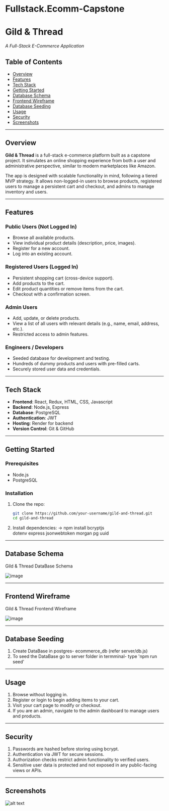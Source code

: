 # Fullstack.Ecomm-Capstone

# Gild & Thread   
*A Full-Stack E-Commerce Application*

## Table of Contents
- [Overview](#overview)
- [Features](#features)
- [Tech Stack](#tech-stack)
- [Getting Started](#getting-started)
- [Database Schema](#database-schema)
- [Frontend Wireframe](#frontend-wireframe)
- [Database Seeding](#database-seeding)
- [Usage](#usage)
- [Security](#security)
- [Screenshots](#screenshots)

---

## Overview

**Gild & Thread** is a full-stack e-commerce platform built as a capstone project. It simulates an online shopping experience from both a user and administrative perspective, similar to modern marketplaces like Amazon.

The app is designed with scalable functionality in mind, following a tiered MVP strategy. It allows non-logged-in users to browse products, registered users to manage a persistent cart and checkout, and admins to manage inventory and users.

---

## Features

###  Public Users (Not Logged In)
- Browse all available products.
- View individual product details (description, price, images).
- Register for a new account.
- Log into an existing account.

### Registered Users (Logged In)
- Persistent shopping cart (cross-device support).
- Add products to the cart.
- Edit product quantities or remove items from the cart.
- Checkout with a confirmation screen.

### Admin Users
- Add, update, or delete products.
- View a list of all users with relevant details (e.g., name, email, address, etc.).
- Restricted access to admin features.

### Engineers / Developers
- Seeded database for development and testing.
- Hundreds of dummy products and users with pre-filled carts.
- Securely stored user data and credentials.

---

## Tech Stack

- **Frontend**: React, Redux, HTML, CSS, Javascript
- **Backend**: Node.js, Express
- **Database**: PostgreSQL 
- **Authentication**: JWT 
- **Hosting**: Render for backend
- **Version Control**: Git & GitHub

---

## Getting Started

### Prerequisites

- Node.js 
- PostgreSQL

### Installation

1. Clone the repo:

   ```bash
   git clone https://github.com/your-username/gild-and-thread.git
   cd gild-and-thread

2. Install dependencies:
    -> npm install  bcryptjs                  
                    dotenv
                    express
                    jsonwebtoken
                    morgan
                    pg
                    uuid

---

## Database Schema

Gild & Thread DataBase Schema

![image](https://github.com/user-attachments/assets/353539c3-b2d5-4c23-82e6-4790dde316da)

---

## Frontend Wireframe

Gild & Thread Frontend Wireframe

![image](https://github.com/user-attachments/assets/e70bce93-3aa0-403a-9f9f-4f595ef74435)

---

## Database Seeding

1. Create DataBase in postgres- ecommerce_db (refer server/db.js)
2. To seed the DataBase go to server folder in termminal- type 'npm run seed'

---

## Usage

1. Browse without logging in.
2. Register or login to begin adding items to your cart.
3. Visit your cart page to modify or checkout.
4. If you are an admin, navigate to the admin dashboard to manage users and products.

---

## Security

1. Passwords are hashed before storing using bcrypt.
2. Authentication via JWT for secure sessions.
3. Authorization checks restrict admin functionality to verified users.
4. Sensitive user data is protected and not exposed in any public-facing views or APIs.

---

## Screenshots

![alt text](<Screenshot 2025-05-21 at 2.26.31 PM.png>)









